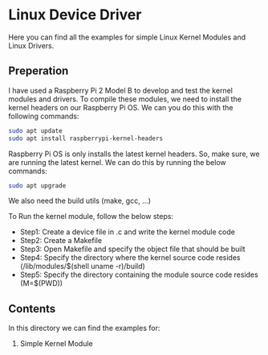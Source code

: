 # Linux Device Driver

Here you can find all the examples for simple Linux Kernel Modules and Linux Drivers.

## Preperation 

I have used a Raspberry Pi 2 Model B to develop and test the kernel modules and drivers. To compile these modules, we need to install the kernel headers on our Raspberry Pi OS. We can you do this with the following commands:

```bash
sudo apt update
sudo apt install raspberrypi-kernel-headers
```

Raspberry Pi OS is only installs the latest kernel headers. So, make sure, we are running the latest kernel. We can do this by running the below commands:

```bash
sudo apt upgrade
```

We also need the build utils (make, gcc, ...)

To Run the kernel module, follow the below steps:
- Step1: Create a device file in .c and write the kernel module code
- Step2: Create a Makefile
- Step3: Open Makefile and specify the object file that should be built
- Step4: Specify the directory where the kernel source code resides (/lib/modules/$(shell uname -r)/build)
- Step5: Specify the directory containing the module source code resides (M=$(PWD))

## Contents

In this directory we can find the examples for:
1. Simple Kernel Module
